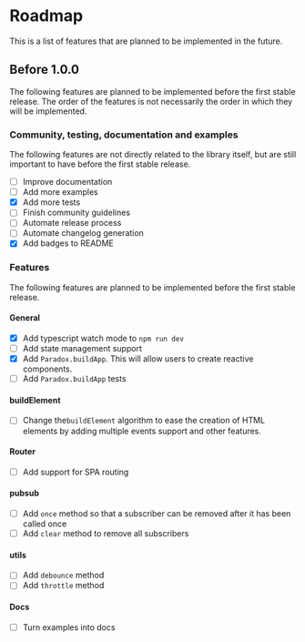 # Roadmap

This is a list of features that are planned to be implemented in the future.

## Before 1.0.0

The following features are planned to be implemented before the first stable release. The order of the features is not necessarily the order in which they will be implemented.

### Community, testing, documentation and examples

The following features are not directly related to the library itself, but are still important to have before the first stable release.

- [ ] Improve documentation
- [ ] Add more examples
- [x] Add more tests
- [ ] Finish community guidelines
- [ ] Automate release process
- [ ] Automate changelog generation
- [x] Add badges to README

### Features

The following features are planned to be implemented before the first stable release.

#### General

- [x] Add typescript watch mode to `npm run dev`
- [ ] Add state management support
- [X] Add `Paradox.buildApp`. This will allow users to create reactive components.
- [ ] Add `Paradox.buildApp` tests

#### buildElement

- [ ] Change the`buildElement` algorithm to ease the creation of HTML elements by adding multiple events support and other features.

#### Router

- [ ] Add support for SPA routing

#### pubsub

- [ ] Add `once` method so that a subscriber can be removed after it has been called once
- [ ] Add `clear` method to remove all subscribers

#### utils

- [ ] Add `debounce` method
- [ ] Add `throttle` method

#### Docs

- [ ] Turn examples into docs
